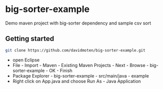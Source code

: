 # big-sorter-example
Demo maven project with big-sorter dependency and sample csv sort

## Getting started
```bash
git clone https://github.com/davidmoten/big-sorter-example.git
```
* open Eclipse
* File - Import - Maven - Existing Maven Projects - Next - Browse - big-sorter-example - OK - Finish
* Package Explorer - big-sorter-example - src/main/java - example
* Right click on App.java and choose Run As - Java Application

